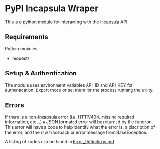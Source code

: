 # PyPI Incapsula Wraper

This is a python module for interacting with the [Incapsula](https://my.incapsula.com/api/docs/v1) API.

## Requirements

Python modules:

- requests

## Setup & Authentication

The module uses environment variables API_ID and API_KEY for authentication. Export those or set them for the process running the utility.

## Errors

If there is a non-Incapsula error (i.e. HTTP/404, missing required information, etc...) a JSON formated error will be returned by the function. This error will have a code to help identify what the error is, a discription of the error, and the raw traceback or error message from BaseException.

A listing of codes can be found in [Error_Definitions.md](/Error_Definitions.md)
